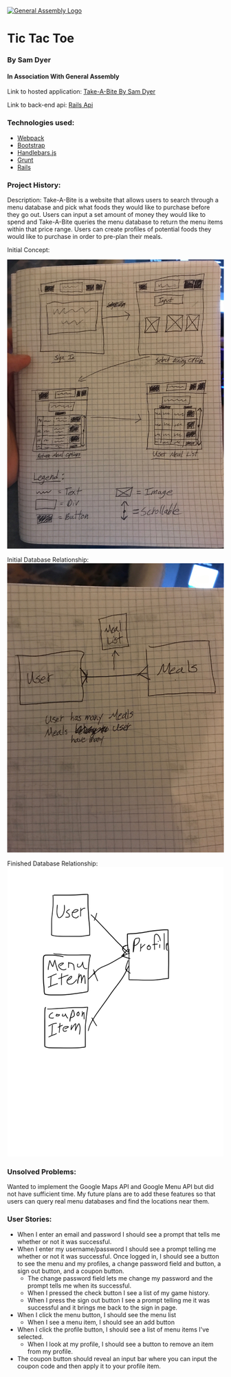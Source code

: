 [![General Assembly Logo](https://camo.githubusercontent.com/1a91b05b8f4d44b5bbfb83abac2b0996d8e26c92/687474703a2f2f692e696d6775722e636f6d2f6b6538555354712e706e67)](https://generalassemb.ly/education/web-development-immersive)

# Tic Tac Toe
### By Sam Dyer
#### In Association With General Assembly

Link to hosted application:
[Take-A-Bite By Sam Dyer](https://slammyde7113.github.io/take-a-bite-front-end/)

Link to back-end api:
[Rails Api](https://github.com/slammyde7113/take-a-bite-back-end)

### Technologies used:

-   [Webpack](https://webpack.github.io)
-   [Bootstrap](http://getbootstrap.com)
-   [Handlebars.js](http://handlebarsjs.com)
-   [Grunt](https://gruntjs.com/)
-   [Rails](http://rubyonrails.org/)

### Project History:

Description:
  Take-A-Bite is a website that allows users to search through a menu database and pick what foods they would like to purchase before they go out. Users can input a set amount of money they would like to spend and Take-A-Bite queries the menu database to return the menu items within that price range. Users can create profiles of potential foods they would like to purchase in order to pre-plan their meals.

Initial Concept:

  ![alt text](File_003.jpeg "Picture of Project Wire-Frame")

Initial Database Relationship:
  ![alt text](File_001.jpeg "Picture of Project Wire-Frame")

Finished Database Relationship:
  ![alt text](File_002.png "Picture of Project Wire-Frame")

### Unsolved Problems:
  Wanted to implement the Google Maps API and Google Menu API but did not have sufficient time. My future plans are to add these features so that users can query real menu databases and find the locations near them.

### User Stories:
- When I enter an email and password I should see a prompt that tells me whether or not it was successful.
- When I enter my username/password I should see a prompt telling me whether or not it was successful.  Once logged in, I should see a button to see the menu and my profiles, a change password field and button, a sign out button, and a coupon button.
  - The change password field lets me change my password and the prompt tells me when its successful.
  - When I pressed the check button I see a list of my game history.
  - When I press the sign out button I see a prompt telling me it was successful and it brings me back to the sign in page.
- When I click the menu button, I should see the menu list
  - When I see a menu item, I should see an add button
- When I click the profile button, I should see a list of menu items I've selected.
  - When I look at my profile, I should see a button to remove an item from my profile.
- The coupon button should reveal an input bar where you can input the coupon code and then apply it to your profile item.
